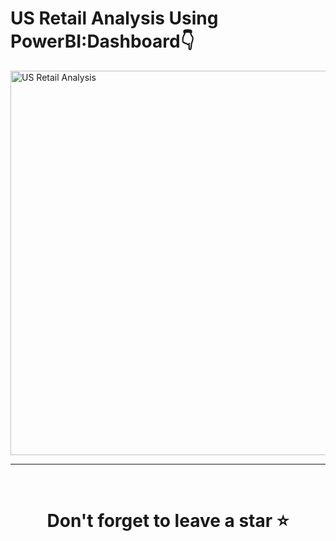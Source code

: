 
# US Retail Analysis Using PowerBI:Dashboard👇

<img width="615" alt="US Retail Analysis" src="https://github.com/tayyabads/SampleStore-EDA-Analysis-/assets/106278652/ddb597b8-2e31-43dd-b263-6ed85f129a3d">


<hr />
<br />

# <div align="center">Don't forget to leave a star ⭐️</div>
